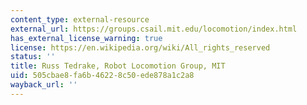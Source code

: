 ```yaml
---
content_type: external-resource
external_url: https://groups.csail.mit.edu/locomotion/index.html
has_external_license_warning: true
license: https://en.wikipedia.org/wiki/All_rights_reserved
status: ''
title: Russ Tedrake, Robot Locomotion Group, MIT
uid: 505cbae8-fa6b-4622-8c50-ede878a1c2a8
wayback_url: ''
---
```

